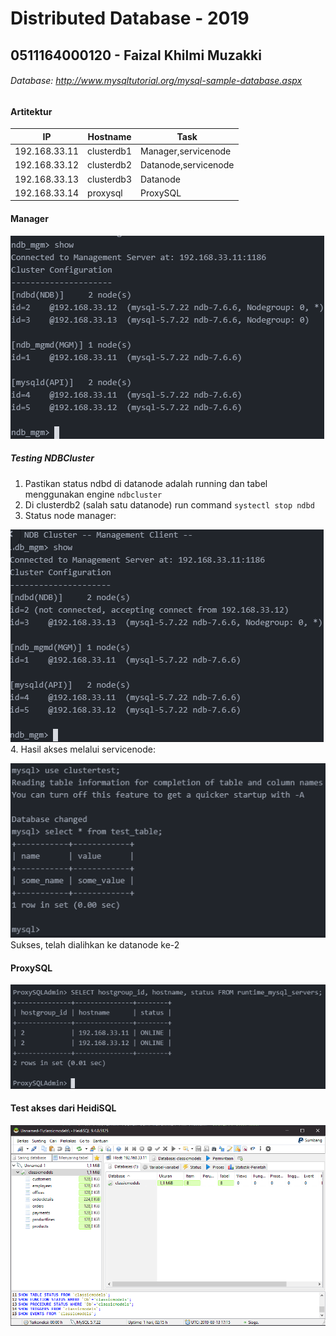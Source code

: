 # Distributed Database - 2019
## 0511164000120 - Faizal Khilmi Muzakki

###### Database: http://www.mysqltutorial.org/mysql-sample-database.aspx

#### Artitektur
IP|Hostname|Task
--|--------|----
192.168.33.11|clusterdb1|Manager,servicenode
192.168.33.12|clusterdb2|Datanode,servicenode
192.168.33.13|clusterdb3|Datanode
192.168.33.14|proxysql|ProxySQL

#### Manager
![Manager](ss/manager.PNG)

##### Testing NDBCluster
1. Pastikan status ndbd di datanode adalah running dan tabel menggunakan engine `ndbcluster`
2. Di clusterdb2 (salah satu datanode) run command `systectl stop ndbd`
3. Status node manager:

![image](ss/manager2.png)
4. Hasil akses melalui servicenode:

![image](ss/servicenode-access.PNG)
    Sukses, telah dialihkan ke datanode ke-2

#### ProxySQL
![ProxySQL](ss/proxysql.PNG)

#### Test akses dari HeidiSQL
![HeidiSQL](ss/heidisql.PNG)
